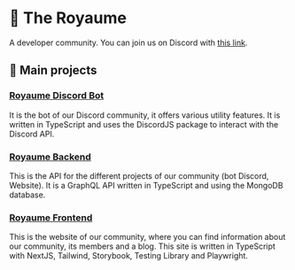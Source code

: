 # 👑 The Royaume
A developer community. You can join us on Discord with [this link](https://royaume.world/discord/pro).

## 🔩 Main projects
### [Royaume Discord Bot](https://github.com/Virtual-Royaume/Royaume-Discord-Bot)
It is the bot of our Discord community, it offers various utility features. It is written in TypeScript and uses the DiscordJS package to interact with the Discord API.

### [Royaume Backend](https://github.com/Virtual-Royaume/Royaume-API)
This is the API for the different projects of our community (bot Discord, Website). It is a GraphQL API written in TypeScript and using the MongoDB database.

### [Royaume Frontend](https://github.com/Virtual-Royaume/Royaume-Website)
This is the website of our community, where you can find information about our community, its members and a blog. This site is written in TypeScript with NextJS, Tailwind, Storybook, Testing Library and Playwright.
